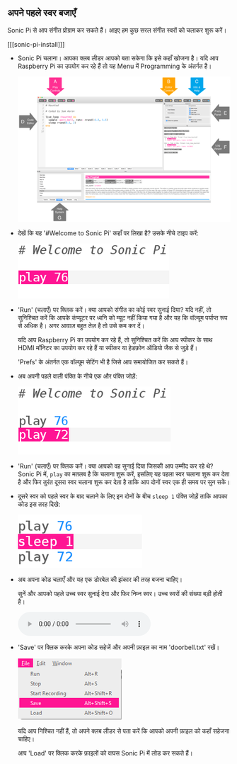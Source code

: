 ## अपने पहले स्वर बजाएँ

Sonic Pi से आप संगीत प्रोग्राम कर सकते हैं। आइए हम कुछ सरल संगीत स्वरों को चलाकर शुरू करें।

[[[sonic-pi-install]]]

+ Sonic Pi चलाना। आपका क्लब लीडर आपको बता सकेगा कि इसे कहाँ खोजना है। यदि आप Raspberry Pi का उपयोग कर रहे हैं तो यह Menu में Programming के अंतर्गत है।
    
    ![screenshot](images/tune-GUI.png)

+ देखें कि यह '#Welcome to Sonic Pi' कहाँ पर लिखा है? उसके नीचे टाइप करें:
    
    ![screenshot](images/tune-play.png)

+ 'Run' (चलाएँ) पर क्लिक करें। क्या आपको संगीत का कोई स्वर सुनाई दिया? यदि नहीं, तो सुनिश्चित करें कि आपके कंप्यूटर पर ध्वनि को म्यूट नहीं किया गया है और यह कि वॉल्यूम पर्याप्त रूप से अधिक है। अगर आवाज़ बहुत तेज़ है तो उसे कम कर दें।
    
    यदि आप Raspberry Pi का उपयोग कर रहे हैं, तो सुनिश्चित करें कि आप स्पीकर के साथ HDMI मॉनिटर का उपयोग कर रहे हैं या स्पीकर या हेडफ़ोन ऑडियो जैक से जुड़े हैं।
    
    'Prefs' के अंतर्गत एक वॉल्यूम सेटिंग भी है जिसे आप समायोजित कर सकते हैं।

+ अब अपनी पहले वाली पंक्ति के नीचे एक और पंक्ति जोड़ें:
    
    ![screenshot](images/tune-play2.png)

+ 'Run' (चलाएँ) पर क्लिक करें। क्या आपको वह सुनाई दिया जिसकी आप उम्मीद कर रहे थे? Sonic Pi में, `play` का मतलब है कि चलाना शुरू करें, इसलिए यह पहला स्वर चलाना शुरू कर देता है और फिर तुरंत दूसरा स्वर चलाना शुरू कर देता है ताकि आप दोनों स्वर एक ही समय पर सुन सकें।

+ दूसरे स्वर को पहले स्वर के बाद चलाने के लिए इन दोनों के बीच `sleep 1` पंक्ति जोड़ें ताकि आपका कोड इस तरह दिखे:
    
    ![screenshot](images/tune-sleep.png)

+ अब अपना कोड चलाएँ और यह एक डोरबेल की झंकार की तरह बजना चाहिए।
    
    सुनें और आपको पहले उच्च स्वर सुनाई देगा और फिर निम्न स्वर। उच्च स्वरों की संख्या बड़ी होती है।
    
    <div id="audio-preview" class="pdf-hidden">
      <audio controls preload> <source src="resources/doorbell-1.mp3" type="audio/mpeg"> आपका ब्राउज़र <code>audio</code> तत्व का समर्थन नहीं करता है। </audio>
    </div>
+ 'Save' पर क्लिक करके अपना कोड सहेजें और अपनी फ़ाइल का नाम 'doorbell.txt' रखें।
    
    ![screenshot](images/tune-save.png)
    
    यदि आप निश्चित नहीं हैं, तो अपने क्लब लीडर से पता करें कि आपको अपनी फ़ाइल को कहाँ सहेजना चाहिए।
    
    आप 'Load' पर क्लिक करके फ़ाइलों को वापस Sonic Pi में लोड कर सकते हैं।
